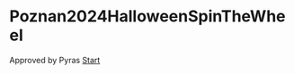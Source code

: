 # Poznan2024HalloweenSpinTheWheel
Approved by Pyras
[Start](/Poznan2024HalloweenSpinTheWheel/winwheel.html)